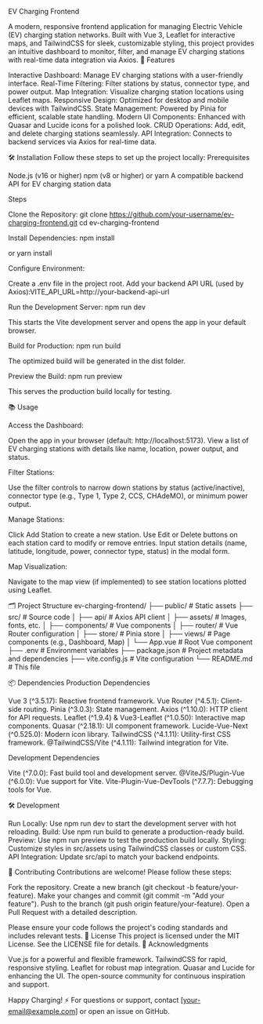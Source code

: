 EV Charging Frontend

A modern, responsive frontend application for managing Electric Vehicle (EV) charging station networks. Built with Vue 3, Leaflet for interactive maps, and TailwindCSS for sleek, customizable styling, this project provides an intuitive dashboard to monitor, filter, and manage EV charging stations with real-time data integration via Axios.
🚀 Features

Interactive Dashboard: Manage EV charging stations with a user-friendly interface.
Real-Time Filtering: Filter stations by status, connector type, and power output.
Map Integration: Visualize charging station locations using Leaflet maps.
Responsive Design: Optimized for desktop and mobile devices with TailwindCSS.
State Management: Powered by Pinia for efficient, scalable state handling.
Modern UI Components: Enhanced with Quasar and Lucide icons for a polished look.
CRUD Operations: Add, edit, and delete charging stations seamlessly.
API Integration: Connects to backend services via Axios for real-time data.

🛠️ Installation
Follow these steps to set up the project locally:
Prerequisites

Node.js (v16 or higher)
npm (v8 or higher) or yarn
A compatible backend API for EV charging station data

Steps

Clone the Repository:
git clone https://github.com/your-username/ev-charging-frontend.git
cd ev-charging-frontend


Install Dependencies:
npm install

or
yarn install


Configure Environment:

Create a .env file in the project root.
Add your backend API URL (used by Axios):VITE_API_URL=http://your-backend-api-url




Run the Development Server:
npm run dev

This starts the Vite development server and opens the app in your default browser.

Build for Production:
npm run build

The optimized build will be generated in the dist folder.

Preview the Build:
npm run preview

This serves the production build locally for testing.


📚 Usage

Access the Dashboard:

Open the app in your browser (default: http://localhost:5173).
View a list of EV charging stations with details like name, location, power output, and status.


Filter Stations:

Use the filter controls to narrow down stations by status (active/inactive), connector type (e.g., Type 1, Type 2, CCS, CHAdeMO), or minimum power output.


Manage Stations:

Click Add Station to create a new station.
Use Edit or Delete buttons on each station card to modify or remove entries.
Input station details (name, latitude, longitude, power, connector type, status) in the modal form.


Map Visualization:

Navigate to the map view (if implemented) to see station locations plotted using Leaflet.



🗂️ Project Structure
ev-charging-frontend/
├── public/                 # Static assets
├── src/                    # Source code
│   ├── api/                # Axios API client
│   ├── assets/             # Images, fonts, etc.
│   ├── components/         # Vue components
│   ├── router/             # Vue Router configuration
│   ├── store/              # Pinia store
│   ├── views/              # Page components (e.g., Dashboard, Map)
│   └── App.vue             # Root Vue component
├── .env                    # Environment variables
├── package.json            # Project metadata and dependencies
├── vite.config.js          # Vite configuration
└── README.md               # This file

📦 Dependencies
Production Dependencies

Vue 3 (^3.5.17): Reactive frontend framework.
Vue Router (^4.5.1): Client-side routing.
Pinia (^3.0.3): State management.
Axios (^1.10.0): HTTP client for API requests.
Leaflet (^1.9.4) & Vue3-Leaflet (^1.0.50): Interactive map components.
Quasar (^2.18.1): UI component framework.
Lucide-Vue-Next (^0.525.0): Modern icon library.
TailwindCSS (^4.1.11): Utility-first CSS framework.
@TailwindCSS/Vite (^4.1.11): Tailwind integration for Vite.

Development Dependencies

Vite (^7.0.0): Fast build tool and development server.
@ViteJS/Plugin-Vue (^6.0.0): Vue support for Vite.
Vite-Plugin-Vue-DevTools (^7.7.7): Debugging tools for Vue.

🛠️ Development

Run Locally: Use npm run dev to start the development server with hot reloading.
Build: Use npm run build to generate a production-ready build.
Preview: Use npm run preview to test the production build locally.
Styling: Customize styles in src/assets using TailwindCSS classes or custom CSS.
API Integration: Update src/api to match your backend endpoints.

🤝 Contributing
Contributions are welcome! Please follow these steps:

Fork the repository.
Create a new branch (git checkout -b feature/your-feature).
Make your changes and commit (git commit -m "Add your feature").
Push to the branch (git push origin feature/your-feature).
Open a Pull Request with a detailed description.

Please ensure your code follows the project's coding standards and includes relevant tests.
📜 License
This project is licensed under the MIT License. See the LICENSE file for details.
🙏 Acknowledgments

Vue.js for a powerful and flexible framework.
TailwindCSS for rapid, responsive styling.
Leaflet for robust map integration.
Quasar and Lucide for enhancing the UI.
The open-source community for continuous inspiration and support.


Happy Charging! ⚡️
For questions or support, contact [your-email@example.com] or open an issue on GitHub.
